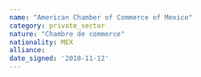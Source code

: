 ```yaml
---
name: "American Chamber of Commerce of Mexico"
category: private_sector
nature: "Chambre de commerce"
nationality: MEX
alliance: 
date_signed: '2018-11-12'
---
```

    